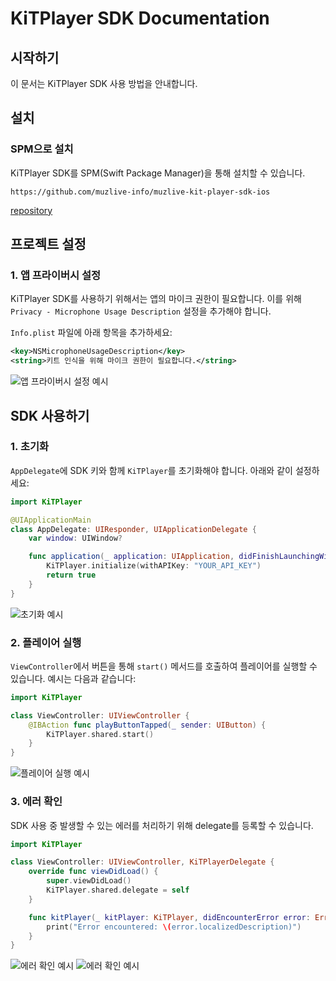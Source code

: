 # KiTPlayer SDK Documentation

## 시작하기

이 문서는 KiTPlayer SDK 사용 방법을 안내합니다.

## 설치

### SPM으로 설치

KiTPlayer SDK를 SPM(Swift Package Manager)을 통해 설치할 수 있습니다.

```text
https://github.com/muzlive-info/muzlive-kit-player-sdk-ios
```

[repository](https://github.com/muzlive-info/muzlive-kit-player-sdk-ios)

## 프로젝트 설정

### 1. 앱 프라이버시 설정

KiTPlayer SDK를 사용하기 위해서는 앱의 마이크 권한이 필요합니다. 이를 위해 `Privacy - Microphone Usage Description` 설정을 추가해야 합니다.

`Info.plist` 파일에 아래 항목을 추가하세요:

```xml
<key>NSMicrophoneUsageDescription</key>
<string>키트 인식을 위해 마이크 권한이 필요합니다.</string>
```

![앱 프라이버시 설정 예시](https://prod-files-secure.s3.us-west-2.amazonaws.com/5ae1257a-34e7-42fd-9eac-be81ca8c780b/8624271b-7ee6-4d8e-86fb-051c0b1ea4fa/Untitled.png)

## SDK 사용하기

### 1. 초기화

`AppDelegate`에 SDK 키와 함께 `KiTPlayer`를 초기화해야 합니다. 아래와 같이 설정하세요:

```swift
import KiTPlayer

@UIApplicationMain
class AppDelegate: UIResponder, UIApplicationDelegate {
    var window: UIWindow?

    func application(_ application: UIApplication, didFinishLaunchingWithOptions launchOptions: [UIApplication.LaunchOptionsKey: Any]?) -> Bool {
        KiTPlayer.initialize(withAPIKey: "YOUR_API_KEY")
        return true
    }
}
```

![초기화 예시](https://prod-files-secure.s3.us-west-2.amazonaws.com/5ae1257a-34e7-42fd-9eac-be81ca8c780b/8c5af5f3-3b4b-448b-a1af-ec31453f5e93/Untitled.png)

### 2. 플레이어 실행

`ViewController`에서 버튼을 통해 `start()` 메서드를 호출하여 플레이어를 실행할 수 있습니다. 예시는 다음과 같습니다:

```swift
import KiTPlayer

class ViewController: UIViewController {
    @IBAction func playButtonTapped(_ sender: UIButton) {
        KiTPlayer.shared.start()
    }
}
```

![플레이어 실행 예시](https://prod-files-secure.s3.us-west-2.amazonaws.com/5ae1257a-34e7-42fd-9eac-be81ca8c780b/9b632706-95ad-4b8f-be5f-8bf2875d1c73/Untitled.png)

### 3. 에러 확인

SDK 사용 중 발생할 수 있는 에러를 처리하기 위해 delegate를 등록할 수 있습니다.

```swift
import KiTPlayer

class ViewController: UIViewController, KiTPlayerDelegate {
    override func viewDidLoad() {
        super.viewDidLoad()
        KiTPlayer.shared.delegate = self
    }

    func kitPlayer(_ kitPlayer: KiTPlayer, didEncounterError error: Error) {
        print("Error encountered: \(error.localizedDescription)")
    }
}
```

![에러 확인 예시](https://prod-files-secure.s3.us-west-2.amazonaws.com/5ae1257a-34e7-42fd-9eac-be81ca8c780b/e19d434d-47ab-4f10-8cd3-6fe5e17c1745/Untitled.png)
![에러 확인 예시](https://prod-files-secure.s3.us-west-2.amazonaws.com/5ae1257a-34e7-42fd-9eac-be81ca8c780b/8f4de828-8a47-4e8f-a07c-fe1fd3aa4c75/Untitled.png)
```

